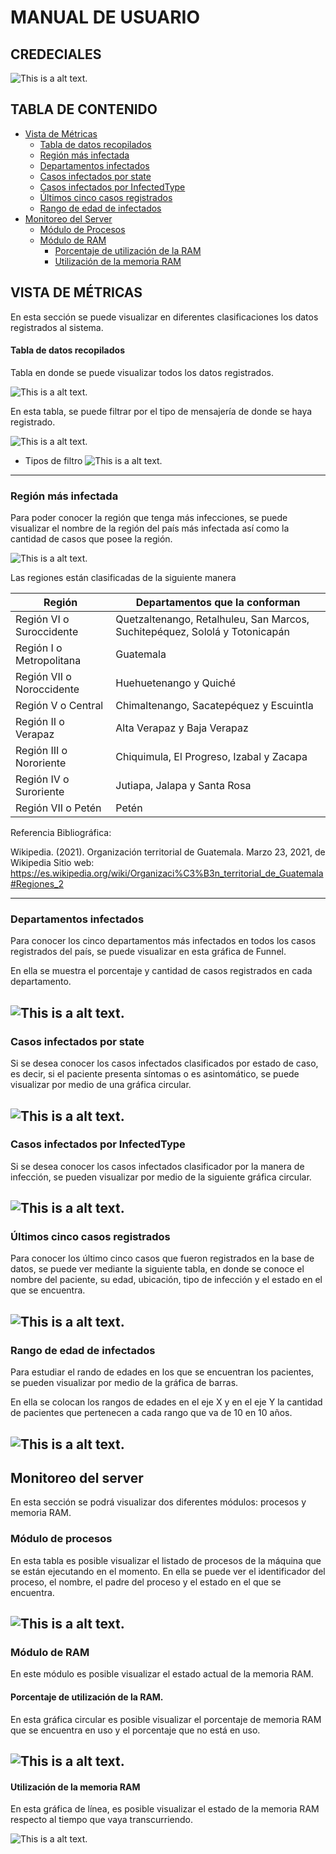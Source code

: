 # MANUAL DE USUARIO


## CREDECIALES
![This is a alt text.](/Images/im1.png)

## TABLA DE CONTENIDO
* [Vista de Métricas](#vista-de-métricas)
    * [Tabla de datos recopilados](#tabla-de-datos-recopilados)
    * [Región más infectada](#región-más-infectada)
    * [Departamentos infectados](#departamentos-infectados)
    * [Casos infectados por state](#casos-infectados-por-state)
    * [Casos infectados por InfectedType](#casos-infectados-por-infectedtype)
    * [Últimos cinco casos registrados](#últimos-cinco-casos-registrados)
    * [Rango de edad de infectados](#rango-de-edad-de-infectados)
* [Monitoreo del Server](#monitoreo-del-server)
    * [Módulo de Procesos](#módulo-de-procesos)
    * [Módulo de RAM](#módulo-de-ram)
        * [Porcentaje de utilización de la RAM](#porcentaje-de-utilización-de-la-ram)
        * [Utilización de la memoria RAM](#utilización-de-la-memotira-ram)

## VISTA DE MÉTRICAS

En esta sección se puede visualizar en diferentes clasificaciones los datos registrados al sistema.

#### Tabla de datos recopilados

Tabla en donde se puede visualizar todos los datos registrados.

![This is a alt text.](/Images/im11.png)

En esta tabla, se puede filtrar por el tipo de mensajería de donde se haya registrado.

![This is a alt text.](/Images/im12.png)

* Tipos de filtro 
![This is a alt text.](/Images/im13.png)
--------

### Región más infectada

Para poder conocer la región que tenga más infecciones, se puede visualizar el nombre de la región del país más infectada así como la cantidad de casos que posee la región.

![This is a alt text.](/Images/region.jpeg)

Las regiones están clasificadas de la siguiente manera

|Región |Departamentos que la conforman|
|--|--|
|Región VI o Suroccidente|Quetzaltenango, Retalhuleu, San Marcos, Suchitepéquez, Sololá y Totonicapán|
|Región I o Metropolitana|Guatemala|
|Región VII o Noroccidente|Huehuetenango y Quiché|
|Región V o Central|Chimaltenango, Sacatepéquez y Escuintla|
|Región II o Verapaz|Alta Verapaz y Baja Verapaz|
|Región III o Nororiente|Chiquimula, El Progreso, Izabal y Zacapa|
|Región IV o Suroriente|Jutiapa, Jalapa y Santa Rosa|
|Región VII o Petén|Petén|

Referencia Bibliográfica:

Wikipedia. (2021). Organización territorial de Guatemala. Marzo 23, 2021, de Wikipedia Sitio web: https://es.wikipedia.org/wiki/Organizaci%C3%B3n_territorial_de_Guatemala#Regiones_2

-------

### Departamentos infectados

Para conocer los cinco departamentos más infectados en todos los casos registrados del país, se puede visualizar en esta gráfica de Funnel. 

En ella se muestra el porcentaje y cantidad de casos registrados en cada departamento.

![This is a alt text.](/Images/im6.png)
-------

### Casos infectados por state

Si se desea conocer los casos infectados clasificados por estado de caso, es decir, si el paciente presenta síntomas o es asintomático, se puede visualizar por medio de una gráfica circular.

![This is a alt text.](/Images/im5.png)
-------

### Casos infectados por InfectedType

Si se desea conocer los casos infectados clasificador por la manera de infección, se pueden visualizar por medio de la siguiente gráfica circular.

![This is a alt text.](/Images/im3.png)
-------

### Últimos cinco casos registrados

Para conocer los último cinco casos que fueron registrados en la base de datos, se puede ver mediante la siguiente tabla, en donde se conoce el nombre del paciente, su edad, ubicación, tipo de infección y el estado en el que se encuentra.

![This is a alt text.](/Images/im4.png)
------

### Rango de edad de infectados

Para estudiar el rando de edades en los que se encuentran los pacientes, se pueden visualizar por medio de la gráfica de barras. 

En ella se colocan los rangos de edades en el eje X y en el eje Y la cantidad de pacientes que pertenecen a cada rango que va de 10 en 10 años.

![This is a alt text.](/Images/im7.png)
------

## Monitoreo del server

En esta sección se podrá visualizar dos diferentes módulos: procesos y memoria RAM.

### Módulo de procesos

En esta tabla es posible visualizar el listado de procesos de la máquina que se están ejecutando en el momento. En ella se puede ver el identificador del proceso, el nombre, el padre del proceso y el estado en el que se encuentra.

![This is a alt text.](/Images/im10.png)
-------

### Módulo de RAM

En este módulo es posible visualizar el estado actual de la memoria RAM.

#### Porcentaje de utilización de la RAM.

En esta gráfica circular es posible visualizar el porcentaje de memoria RAM que se encuentra en uso y el porcentaje que no está en uso.

![This is a alt text.](/Images/im9.png)
-------

#### Utilización de la memoria RAM 

En esta gráfica de línea, es posible visualizar el estado de la memoria RAM respecto al tiempo que vaya transcurriendo.

![This is a alt text.](/Images/im8.png)

